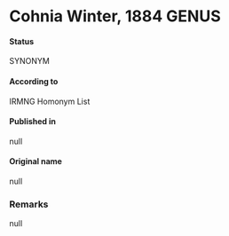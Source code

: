 Cohnia Winter, 1884 GENUS
=======

#### Status
SYNONYM

#### According to
IRMNG Homonym List

#### Published in
null

#### Original name
null

### Remarks
null